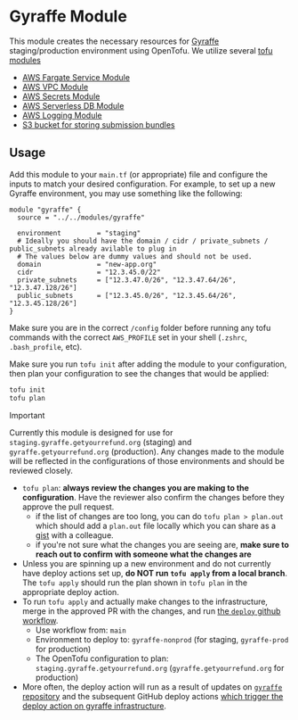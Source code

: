 # Gyraffe Module

This module creates the necessary resources for [Gyraffe](https://github.com/codeforamerica/gyraffe)
staging/production environment using OpenTofu.
We utilize several [tofu modules](https://github.com/codeforamerica/tofu-modules?tab=readme-ov-file)
- [AWS Fargate Service Module](https://github.com/codeforamerica/tofu-modules-aws-fargate-service)
- [AWS VPC Module](https://github.com/codeforamerica/tofu-modules-aws-vpc)
- [AWS Secrets Module](https://github.com/codeforamerica/tofu-modules-aws-secrets)
- [AWS Serverless DB Module](https://github.com/codeforamerica/tofu-modules-aws-serverless-database)
- [AWS Logging Module](https://github.com/codeforamerica/tofu-modules-aws-logging)
- [S3 bucket for storing submission bundles](https://search.opentofu.org/provider/hashicorp/aws/latest/docs/resources/s3_bucket)

## Usage

Add this module to your `main.tf` (or appropriate) file and configure the inputs
to match your desired configuration. For example, to set up a new Gyraffe environment,
you may use something like the following:

```hcl
module "gyraffe" {
  source = "../../modules/gyraffe"

  environment         = "staging"
  # Ideally you should have the domain / cidr / private_subnets / public_subnets already avilable to plug in
  # The values below are dummy values and should not be used.
  domain              = "new-app.org"
  cidr                = "12.3.45.0/22"
  private_subnets     = ["12.3.47.0/26", "12.3.47.64/26", "12.3.47.128/26"]
  public_subnets      = ["12.3.45.0/26", "12.3.45.64/26", "12.3.45.128/26"]
}
```

Make sure you are in the correct `/config` folder before running any tofu commands
with the correct `AWS_PROFILE` set in your shell (`.zshrc`, `.bash_profile`, etc).

Make sure you run `tofu init` after adding the module to your configuration,
then plan your configuration to see the changes that would be applied:

```bash
tofu init
tofu plan
```

> [!IMPORTANT]
>  Currently this module is designed for use for `staging.gyraffe.getyourrefund.org` (staging)
and `gyraffe.getyourrefund.org` (production).
Any changes made to the module will be reflected in the configurations of those environments
and should be reviewed closely.

- `tofu plan`: **always review the changes you are making to the configuration**.
   Have the reviewer also confirm the changes before they approve the pull request.
  - if the list of changes are too long, you can do `tofu plan > plan.out`
    which should add a `plan.out` file locally which you can share as a [gist](https://gist.github.com/) with a colleague.
  - if you're not sure what the changes you are seeing are,
    **make sure to reach out to confirm with someone what the changes are**
- Unless you are spinning up a new environment and do not currently have deploy actions set up,
  **do NOT run `tofu apply` from a local branch**. The `tofu apply` should run the plan shown in
  `tofu plan` in the appropriate deploy action.
- To run `tofu apply` and actually make changes to the infrastructure,
  merge in the approved PR with the changes, and run [the `deploy` github workflow](https://github.com/codeforamerica/tax-benefits-backend/actions/workflows/deploy.yaml).
  - Use workflow from: `main`
  - Environment to deploy to: `gyraffe-nonprod` (for staging, `gyraffe-prod` for production)
  - The OpenTofu configuration to plan: `staging.gyraffe.getyourrefund.org` (`gyraffe.getyourrefund.org` for production)
- More often, the deploy action will run as a result of updates on [`gyraffe` repository](https://github.com/codeforamerica/gyraffe)
  and the subsequent GitHub deploy actions [which trigger the deploy action on gyraffe infrastructure](https://github.com/codeforamerica/gyraffe/blob/main/.github/workflows/deploy-to-staging.yml#L84-L98).
